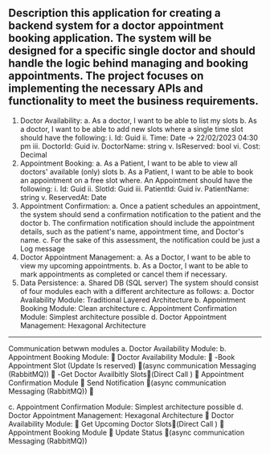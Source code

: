 Description
this application for creating a backend system for a doctor appointment booking application. The
system will be designed for a specific single doctor and should handle the logic behind managing
and booking appointments. The project focuses on implementing the necessary APIs and
functionality to meet the business requirements.
-----------------------------------------------------------------------------------------------------
1. Doctor Availability:
  a. As a doctor, I want to be able to list my slots
  b. As a doctor, I want to be able to add new slots where a single time slot should
    have the following:
      i. Id: Guid
      ii. Time: Date → 22/02/2023 04:30 pm
      iii. DoctorId: Guid
      iv. DoctorName: string
      v. IsReserved: bool
      vi. Cost: Decimal
2. Appointment Booking:
  a. As a Patient, I want to be able to view all doctors' available (only) slots
  b. As a Patient, I want to be able to book an appointment on a free slot where. An
Appointment should have the following:
      i. Id: Guid
      ii. SlotId: Guid
      iii. PatientId: Guid
      iv. PatientName: string
      v. ReservedAt: Date
4. Appointment Confirmation:
  a. Once a patient schedules an appointment, the system should send a confirmation
  notification to the patient and the doctor
  b. The confirmation notification should include the appointment details, such as the
  patient's name, appointment time, and Doctor's name.
  c. For the sake of this assessment, the notification could be just a Log message
5. Doctor Appointment Management:
  a. As a Doctor, I want to be able to view my upcoming appointments.
  b. As a Doctor, I want to be able to mark appointments as completed or cancel them
  if necessary.
6. Data Persistence:
a. Shared DB (SQL server)
The system should consist of four modules each with a different architecture as follows:
a. Doctor Availability Module: Traditional Layered Architecture
b. Appointment Booking Module: Clean architecture
c. Appointment Confirmation Module: Simplest architecture possible
d. Doctor Appointment Management: Hexagonal Architecture
---------------------------------------------------------------------------------------------------------------
Communication betwwn modules 
a. Doctor Availability Module: 
b. Appointment Booking Module: 
	Doctor Availability Module:	
	-Book Appointment Slot (Update Is reserved) (async communication  Messaging (RabbitMQ))
	-Get Doctor Availbitly Slots(Direct Call )
	Appointment Confirmation Module
	Send Notification (async communication  Messaging (RabbitMQ))
	
	
c. Appointment Confirmation Module: Simplest architecture possible
d. Doctor Appointment Management: Hexagonal Architecture
	Doctor Availability Module:	
	Get Upcoming Doctor Slots(Direct Call )
	Appointment Booking Module
	Update Status (async communication  Messaging (RabbitMQ))

